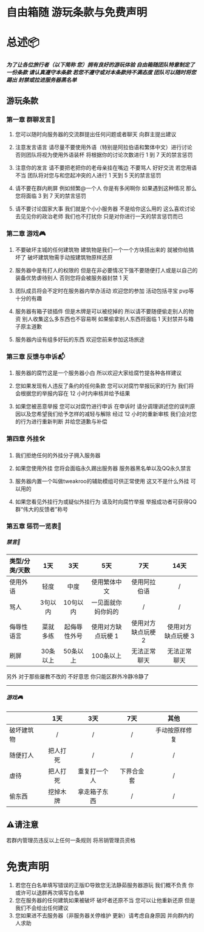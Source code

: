 # 自由箱随 游玩条款与免费声明



# 总述📦

##### 为了让各位旅行者（以下简称 您）拥有良好的游玩体验 自由箱随团队特意制定了一份条款 请认真遵守本条款 若您不遵守或对本条款持不满态度 团队可以随时将您踢出 封禁或拉进服务器黑名单



## 游玩条款

### 第一章 群聊发言💭

1. 您可以随时向服务器的交流群提出任何问题或者聊天 向群主提出建议

2. 注意发言语言 请尽量不要使用外语（特别是阿拉伯语和繁体中文）进行讨论 否则团队将视为使用外语装杯 将根据你的讨论次数进行 1 到 7 天的禁言惩罚

3. 注意你的发言 请不要把老把你的老母亲挂在嘴边 不要骂人 好好交流 若您用语不当 团队将对您与和您起冲突的人进行 1 天到 
    5 天的禁言惩罚

4. 请不要在群内刷屏 例如频繁@一个人 你是有多闲啊你 如果遇到这种情况 那么您将面临 3 到 7 天的禁言惩罚

5. 请不要讨论国家大事 我们就是个小小服务器 不是给你这么用的 这么喜欢讨论去见见你的政治老师 我们也不打扰你 只是对你进行一天的禁言惩罚而已

### 第二章 游戏🎮

1. 不要破坏主城的任何建筑物 建筑物是我们一个一个方块搭出来的 就被你给搞坏了 破坏建筑物需手动按建筑物原样还原

2. 服务器中是有打人的权限的 但是在非必要情况下强不要随便打人或是以自己的装备优势虐待别人 否则您将会被服务器封禁 1 天

3. 团队成员将会不定时在服务器内举办活动 欢迎您的参加 活动包括寻宝 pvp等 十分的有趣

4. 服务器有箱子锁插件 但是木牌是可以被挖掉的 所以请不要随便偷走别人的物资 别人收集这么多东西也不容易啊 如果偷拿别人东西将面临 1 天封禁并与箱子原主道歉

5. 服务器内设有组多好玩的东西 欢迎您前来参加这场旅途

### 第三章 反馈与申诉📬

1. 服务器的腐竹这是一个服务器小白 所以欢迎大家给腐竹提各种各样建议

2. 您如果发现有人违反了条约的任何条款 您可以对腐竹举报玩家的行为 我们将会根据您的举报内容在 12 小时内审核并给予结果

3. 如果您被恶意举报 您可以对腐竹进行申诉 在申诉时 请分调理讲述您的误判原因以及您希望我们给予怎样的减轻与解除 经过 12 小时的重新审核 我们会对您的行为进行重新判断 并给您道歉与补偿

### 第四章 外挂🛠️

1. 我们拒绝任何的外挂分子拥入服务器

2. 如果您使用外挂 您将会面临永久踢出服务器 服务器黑名单以及QQ永久禁言

3. 服务器内置一个叫做tweakroo的辅助模组可供正常使用 这又不是什么外挂 可以用的
4. 如果您看见外挂行为或疑似外挂行为 请及时向腐竹举报 举报成功者可获得QQ群“伟大的反馈者”称号

### 第五章 惩罚一览表📑

##### 禁言🤬

| 类型/分类/天数 |   1天    |     3天      |        5天         |        7天         |        14天        |
| :------------- | :------: | :----------: | :----------------: | :----------------: | :----------------: |
| 使用外语       |   轻度   |     中度     |    使用繁体中文    |    使用阿拉伯语    |         /          |
| 骂人           | 3句以内  |   10句以内   | 一见面就你妈你妈的 |         /          |         /          |
| 侮辱性语言     | 菜就多练 | 起侮辱性外号 | 使用对方缺点玩梗 1 | 使用对方缺点玩梗 2 | 使用对方缺点玩梗 3 |
| 刷屏           | 30条以上 |   50条以上   |     100条以上      |    无法正常聊天    |    无法正常聊天    |

另外 对于那些屡教不改的 不好意思 你只能区群外冷静冷静了

---

##### 游戏🎮

|            |   1天    |     3天      |    7天     |      其他      |
| ---------- | :------: | :----------: | :--------: | :------------: |
| 破坏建筑物 |    /     |      /       |     /      | 手动按原样修复 |
| 随便打人   | 把人打死 |      /       |     /      |       /        |
| 虐待       | 把人打死 | 重复打一个人 | 下界合金套 |       /        |
| 偷东西     | 挖掉木牌 | 拿走箱子东西 |     /      |       /        |



## ⚠️请注意

若群内管理员违反以上任何一条规则 将吊销管理员资格





# 免责声明

1. 若您在白名单填写错误的正版ID导致您无法静茹服务器游玩 我们概不负责 你或许可以退群再次填写白名单
2. 您在服务器的任何建筑如果被破坏 破坏者还原不当 您可以让他重新还原 但是我们不会给出任何建议
3. 您如果进不去服务器（非服务器关停维护 更新）请考虑自身原因 并向群内的人求助
